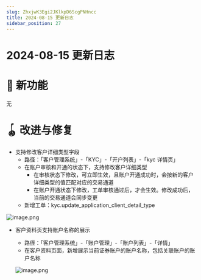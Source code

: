 ```yaml
---
slug: ZhxjwK3Egi2JKlkpD6ScgPNHncc
title: 2024-08-15 更新日志
sidebar_position: 27
---
```



# 2024-08-15 更新日志


# 🎉 新功能


无


# 🪀 改进与修复

- 支持修改客户详细类型字段
    - 路径：「客户管理系统」-「KYC」-「开户列表」-「kyc 详情页」
    - 在账户审核和开通的状态下，支持修改客户详细类型
        - 在审核状态下修改，可立即生效，且账户开通成功时，会按新的客户详细类型的值匹配对应的交易通道
        - 在账户开通状态下修改，工单审核通过后，才会生效。修改成功后，当前的交易通道会同步变更
    - 新增工单：kyc.update_application_client_detail_type

![image.png](/assets/cbfeb43439082525d859175c5c75f3b0.png)

- 客户资料页支持账户名称的展示
    - 路径：「客户管理系统」-「账户管理」-「账户列表」-「详情」
    - 在客户资料页面，新增展示当前证券账户的账户名称，包括关联账户的账户名称

    ![image.png](/assets/fa88abcfb0c7df9818f35e2f73990807.png)

